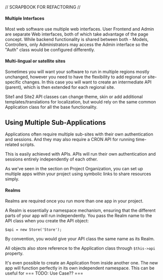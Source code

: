 // SCRAPBOOK FOR REFACTORING //

#### Multiple Interfaces

Most web software use multiple web interfaces. User Frontend and Admin are separate Web interfaces, both of which take advantage of the page concept. While backend functionality is shared between both - Models, Controllers, only Administrators may access the Admin interface so the "Auth" class would be configured differently.

#### Multi-lingual or satellite sites

Sometimes you will want your software to run in multiple regions mostly unchanged, however you need to have the flexibility to add regional or site-specific changes. In this case you will want to create an intermediate API (parent), which is then extended for each regional site.

Site1 and Site2 API classes can change theme, skin or add additional templates/translations for localization, but would rely on the same common Application class for all the base functionality.

## Using Multiple Sub-Applications

Applications often require multiple sub-sites with their own authentication and sessions. And they may also require a CRON API for running time-related scripts. 

This is easily achieved with APIs. APIs will run their own authentication and sessions entirely independently of each other.

As we've seen in the section on Project Organization, you can set up multiple apps within your project using symbolic links to share resources simply.

#### Realms

Realms are required once you run more than one app in your project. 

A Realm is essentially a namespace mechanism, ensuring that the different parts of your app will run independently. You pass the Realm name to the API class when you create the API object:

    $api = new Store('Store');

By convention, you would give your API class the same name as its Realm.

All objects also store reference to the Application class through `$this->api` property.

It's even possible to create an Application from inside another one. The new app will function perfectly in its own independent namespace. This can be useful for === TODO: Use Case?? ===

